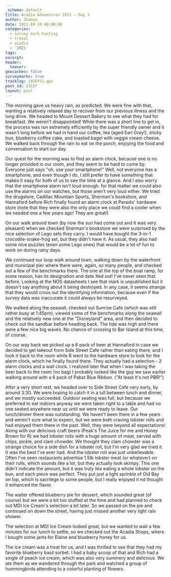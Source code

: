 ```yaml
---
_schema: default
title: Acadia Adventures 2021 – Day 3
author: Zhanna
date: 2021-09-10 00:00:00
categories:
  - survey mark hunting
  - travel
  - acadia
  - '2021'
tags:
excerpt: 
header:
  teaser:
geocaches: false
surveymarks: true
tracklog: 10SEP21.gpx
post_id: 13227
layout: post
---
```


The morning gave us heavy rain, as predicted. We were fine with that, wanting a relatively relaxed day to recover from our previous illness and the long drive. We headed to Mount Dessert Bakery to see what they had for breakfast. We weren't disappointed! While there was a short line to get in, the process was run extremely efficiently by the super friendly owner and it wasn't long before we had in hand our coffee, tea (aged Earl Grey!), sticky bun, blueberry coffee cake, and toasted bagel with veggie cream cheese. We walked back through the rain to eat on the porch, enjoying the food and conversation to start our day. 

Our quest for the morning was to find an alarm clock, because one is no longer provided in our room, and they seem to be hard to come by. Everyone just says "oh, use your smartphone!" Well, not everyone has a smartphone, and even though I do, I still prefer to have something that makes it easy for both of us to see the time at a glance. And I also worry that the smartphone alarm isn't loud enough. for that matter we could also use the alarms on our watches, but those aren't very loud either. We tried the drugstore, Cadillac Mountain Sports, Sherman's bookstore, and Hannaford before Rich finally found an alarm clock at Paradis' hardware store (note that they were also the only place we could find a cooler when we needed one a few years ago! They are great!)  

On our walk around town (by now the sun had come out and it was very pleasant) when we checked Sherman's bookstore we were surprised by the nice selection of Lego sets they carry. I would have bought the 3-in-1 crocodile-snake-frog set, but they didn't have it. As usual, they also had some nice puzzles (even some Lego ones) that would be a lot of fun to work on during rainy days.

We continued our loop walk around town, walking down by the waterfront and municipal pier where there were, again, so many people, and checked out a few of the benchmarks there. The one at the top of the boat ramp, for some reason, has its designation and date Xed out! I've never seen that before. Looking at the NOS datasheets I see that mark is unpublished but it doesn't say anything about it being destroyed. In any case, it seems strange that they would cross out the identifying information, because even if the survey data was inaccurate it could always be resurveyed.

We walked along the seawall, checked out Sunrise Cafe (which was still rather busy at 1:45pm), viewed some of the benchmarks along the seawall and the relatively new one at the "Disneyland" area, and then decided to check out the sandbar before heading back. The tide was high and there were a few nice big waves. No chance of crossing to Bar Island at this time, of course.

On our way back we picked up a 6 pack of beer at Hannaford in case we decided to get takeout from Side Street Cafe rather than eating there, and I took it back to the room while R went to the hardware store to look for the alarm clock, which he finally found there. They actually had a selection - 2 alarm clocks and a wall clock. I realized later that when I was taking the beer back to the room (no bag) I probably looked like the guy we saw earlier walking around with a 6 pack of Pabst Blue Ribbon. ("At least it's not PBR!")

After a very short rest, we headed over to Side Street Cafe very early, by around 3:30. We were hoping to catch it in a lull between lunch and dinner, and we mostly succeeded. Outdoor seating was full, but because we preferred to eat indoors anyway we were taken right to a table and had no one seated anywhere near us until we were ready to leave. Our lunch/dinner there was outstanding. We haven't been there in a few years and weren't sure what to expect, but we were both craving lobster rolls and had enjoyed them there in the past. Well, they were beyond all expectations! Along with our delicious craft beers (Peak's The Juice for me and Honey Brown for R) we had lobster rolls with a huge amount of meat, served with chips, pickle, and clam chowder. We thought they clam chowder was a strange choice for a side dish for a lobster roll, but I'm very glad we tried it. It was the best I've ever had. And the lobster roll was just unbelievable. Often I've seen restaurants advertise 1.5lb lobster meat (or whatever) on their rolls, which sounds like a lot, but they actually look skimpy. This one didn't indicate the amount, but it was truly like eating a whole lobster on the bun, and each piece was perfect. They put just a light sprinkle of Old Bay on top, which is sacrilege to some people, but I really enjoyed it nd thought it enhanced the flavor.

The waiter offered blueberry pie for dessert, which sounded great (of course) but we were a bit too stuffed at the time and had planned to check out MDI Ice Cream's selection a bit later. So we passed on the pie and continued on down the street, having just missed another very light rain shower. 

The selection at MDI Ice Cream looked great, but we wanted to wait a few minutes for our lunch to settle, so we checked out the Acadia Shops, where I bought some jams for Elaine and blueberry honey for us. 

The ice cream was a treat for us, and I was thrilled to see that they had my favorite blueberry basil sorbet. I had a baby scoop of that and Rich had a single of peach ice cream, which was also very summery and delicious. We ate them as we wandered through the park and watched a group of hummingbirds attending to a colorful planting of flowers.

